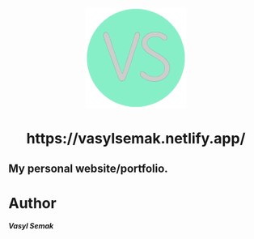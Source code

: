 <p align="center">
  <a href="https://www.vasylsemak.dev/">
    <img alt="im" src="src/images/logo-icon.png" width="200" />
  </a>
</p>
<h1 align="center">
  https://vasylsemak.netlify.app/
</h1>

## My personal website/portfolio.

# Author

<h5>Vasyl Semak</h5>
